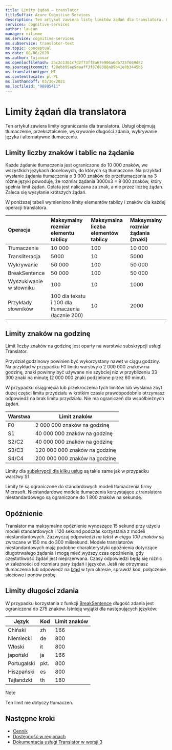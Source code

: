 ```yaml
---
title: Limity żądań — translator
titleSuffix: Azure Cognitive Services
description: Ten artykuł zawiera listę limitów żądań dla translatora. Opłaty są naliczane w oparciu o liczbę znaków, a nie częstotliwość żądań z limitem 5 000 znaków na żądanie. Limity znaków są oparte na subskrypcjach, z F0 ograniczone do 2 000 000 znaków na godzinę.
services: cognitive-services
author: laujan
manager: nitinme
ms.service: cognitive-services
ms.subservice: translator-text
ms.topic: conceptual
ms.date: 08/06/2020
ms.author: lajanuar
ms.openlocfilehash: 2bc2c1361c7d2f73ff8a67e906a6db725f669d52
ms.sourcegitcommit: f28ebb95ae9aaaff3f87d8388a09b41e0b3445b5
ms.translationtype: MT
ms.contentlocale: pl-PL
ms.lasthandoff: 03/30/2021
ms.locfileid: "98895411"
---
```

# <a name="request-limits-for-translator"></a>Limity żądań dla translatora

Ten artykuł zawiera limity ograniczania dla translatora. Usługi obejmują tłumaczenie, przekształcenie, wykrywanie długości zdania, wykrywanie języka i alternatywne tłumaczenia.

## <a name="character-and-array-limits-per-request"></a>Limity liczby znaków i tablic na żądanie

Każde żądanie tłumaczenia jest ograniczone do 10 000 znaków, we wszystkich językach docelowych, do których są tłumaczone. Na przykład wysłanie żądania tłumaczenia o 3 000 znaków do przetłumaczenia na 3 różne języki powoduje, że rozmiar żądania 3000x3 = 9 000 znaków, który spełnia limit żądań. Opłata jest naliczana za znak, a nie przez liczbę żądań. Zaleca się wysyłanie krótszych żądań.

W poniższej tabeli wymieniono limity elementów tablicy i znaków dla każdej operacji translatora.

| Operacja | Maksymalny rozmiar elementu tablicy |    Maksymalna liczba elementów tablicy |    Maksymalny rozmiar żądania (znaki) |
|:----|:----|:----|:----|
| Tłumaczenie | 10 000    | 100   | 10 000 |
| Transliteracja | 5000 | 10    | 5000 |
| Wykrywanie | 50 000 | 100 |   50 000 |
| BreakSentence | 50 000    | 100 | 50 000 |
| Wyszukiwanie w słowniku| 100 |  10  | 1000 |
| Przykłady słowników | 100 dla tekstu i 100 dla tłumaczenia (łącznie 200)| 10|   2000 |

## <a name="character-limits-per-hour"></a>Limity znaków na godzinę

Limit liczby znaków na godzinę jest oparty na warstwie subskrypcji usługi Translator. 

Przydział godzinowy powinien być wykorzystany nawet w ciągu godziny. Na przykład w przypadku F0 limitu warstwy o 2 000 000 znaków na godzinę, znaki powinny być używane nie szybciej niż w przybliżeniu 33 300 znaki na minutę (2 000 000 znaki podzielone przez 60 minut).

W przypadku osiągnięcia lub przekroczenia tych limitów lub wysłania zbyt dużej części limitu przydziału w krótkim czasie prawdopodobnie otrzymasz odpowiedź na brak limitu przydziału. Nie ma ograniczeń dla współbieżnych żądań.

| Warstwa | Limit znaków |
|------|-----------------|
| F0 | 2 000 000 znaków na godzinę |
| S1 | 40 000 000 znaków na godzinę |
| S2/C2 | 40 000 000 znaków na godzinę |
| S3/C3 | 120 000 000 znaków na godzinę |
| S4/C4 | 200 000 000 znaków na godzinę |

Limity dla [subskrypcji dla kilku usług](./reference/v3-0-reference.md#authentication) są takie same jak w przypadku warstwy S1.

Limity te są ograniczone do standardowych modeli tłumaczenia firmy Microsoft. Niestandardowe modele tłumaczenia korzystające z translatora niestandardowego są ograniczone do 1 800 znaków na sekundę.

## <a name="latency"></a>Opóźnienie

Translator ma maksymalne opóźnienie wynoszące 15 sekund przy użyciu modeli standardowych i 120 sekund podczas korzystania z modeli niestandardowych. Zazwyczaj odpowiedzi *na tekst w ciągu 100 znaków* są zwracane w 150 ms do 300 milisekund. Modele translatorów niestandardowych mają podobne charakterystyki opóźnienia dotyczące długotrwałego żądania i mogą mieć wyższy czas opóźnienia, gdy częstotliwość żądań jest nieprzerwana. Czasy odpowiedzi będą się różnić w zależności od rozmiaru pary żądań i języków. Jeśli nie otrzymasz tłumaczenia lub odpowiedź na [błąd](./reference/v3-0-reference.md#errors) w tym okresie, sprawdź kod, połączenie sieciowe i ponów próbę. 

## <a name="sentence-length-limits"></a>Limity długości zdania

W przypadku korzystania z funkcji [BreakSentence](./reference/v3-0-break-sentence.md) długość zdania jest ograniczona do 275 znaków. Istnieją wyjątki dla następujących języków:

| Język | Kod | Limit znaków |
|----------|------|-----------------|
| Chiński | zh | 166 |
| Niemiecki | de | 800 |
| Włoski | it | 800 |
| japoński | ja | 166 |
| Portugalski | pkt. | 800 |
| Hiszpański | es | 800 |
| Tajlandzki | th | 180 |

> [!NOTE]
> Ten limit nie dotyczy tłumaczeń.

## <a name="next-steps"></a>Następne kroki

* [Cennik](https://azure.microsoft.com/pricing/details/cognitive-services/translator-text-api/)
* [Dostępność w regionach](https://azure.microsoft.com/global-infrastructure/services/?products=cognitive-services)
* [Dokumentacja usługi Translator w wersji 3](./reference/v3-0-reference.md)